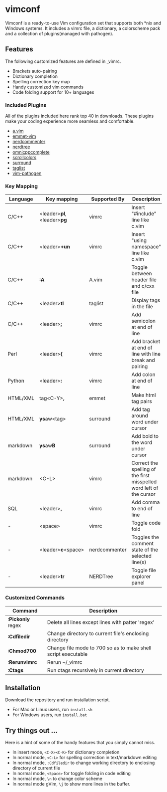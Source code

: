 # vimconf
Vimconf is a ready-to-use Vim configuration set that supports both \*nix and Windows systems. It includes a vimrc file, a dictionary, a colorscheme pack and a collection of plugins(managed with pathogen). 

## Features
The following customized features are defined in \_vimrc. 

* Brackets auto-pairing
* Dictionary completion
* Spelling correction key map
* Handy customized vim commands
* Code folding support for 10+ languages

### Included Plugins
All of the plugins included here rank top 40 in downloads. These plugins make your coding experience more seamless and comfortable. 

* [a.vim](https://github.com/vim-scripts/a.vim)
* [emmet-vim](https://github.com/mattn/emmet-vim)
* [nerdcommenter](https://github.com/scrooloose/nerdcommenter)
* [nerdtree](https://github.com/scrooloose/nerdtree)
* [omnicppcomplete](https://github.com/vim-scripts/OmniCppComplete)
* [scrollcolors](https://github.com/vim-scripts/ScrollColors)
* [surround](http://github.com/tpope/vim-surround)
* [taglist](https://github.com/vim-scripts/taglist.vim)
* [vim-pathogen](http://github.com/tpope/vim-pathogen)

### Key Mapping

Language | Key mapping | Supported By | Description
|--------|-------|-------|-------|
C/C++ | \<leader\>**pl**, \<leader\>**pg** | vimrc | Insert "#include" line like c.vim
C/C++ | \<leader\>**\+un** | vimrc | Insert "using namespace" line like c.vim
C/C++ | **:A** | A.vim | Toggle between header file and c/cxx file
C/C++ | \<leader\>**tl** | taglist | Display tags in the file
C/C++ | \<leader\>**;** | vimrc | Add semicolon at end of line
Perl | \<leader\>**{** | vimrc | Add bracket at end of line with line break and pairing
Python | \<leader\>**:** | vimrc | Add colon at end of line
HTML/XML | tag\<C-Y\>**,** | emmet | Make html tag pairs
HTML/XML | **ys**aw\<tag\> | surround | Add tag around word under cursor
markdown | **ys**aw**B** | surround | Add bold to the word under cursor
markdown | \<C-L\> | vimrc | Correct the spelling of the first misspelled word left of the cursor
SQL | \<leader\>**,** | vimrc | Add comma to end of line
\-  | \<space\> | vimrc | Toggle code fold
\-  | \<leader\>**c**\<space\> | nerdcommenter | Toggles the comment state of the selected line(s)
\-  | \<leader\>**tr** | NERDTree | Toggle file explorer panel

### Customized Commands
Command | Description
|-------|-----------|
**:Pickonly** regex | Delete all lines except lines with patter 'regex'
**:Cdfiledir** | Change directory to current file's enclosing directory
**:Chmod700** | Change file mode to 700 so as to make shell script executable
**:Rerunvimrc** | Rerun ~/\_vimrc
**:Ctags** | Run ctags recursively in current directory

## Installation
Download the repository and run installation script. 

* For Mac or Linux users, run ```install.sh```
* For Windows users, run ```install.bat```

## Try things out ... 
Here is a hint of some of the handy features that you simply cannot miss. 

* In insert mode, ```<C-X><C-K>``` for dictionary completion
* In normal mode, ```<C-L>``` for spelling correction in text/markdown editing
* In normal mode, ```:Cdfiledir``` to change working directory to enclosing directory of current file
* In normal mode, ```<Space>``` for toggle folding in code editing
* In normal mode, ```\n``` to change color scheme
* In normal mode gVim, ```\j``` to show more lines in the buffer. 
